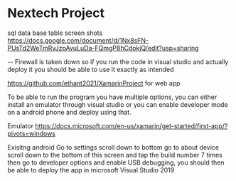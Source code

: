 # Nextech Project 

sql data base table screen shots
https://docs.google.com/document/d/1Nx8sFN-PUsTd2WeTmRvJzpAvuLuDa-FQmgP8hCdokjQ/edit?usp=sharing


-- Firewall is taken down so if you run the code in visual studio and actually deploy it you should be able to use it exactly as intended


https://github.com/ethant2021/XamarinProject for web app


To be able to run the program you have multiple options, you can either install an emulator through visual studio or you can enable developer mode on a android phone and deploy using that. 

Emulator 
https://docs.microsoft.com/en-us/xamarin/get-started/first-app/?pivots=windows

Exisitng android
Go to settings scroll down to bottom go to about device scroll down to the bottom of this screen and tap the build number 7 times then go to developer options and enable USB debugging, you should then be able to deploy the app in microsoft Visual Studio 2019

















